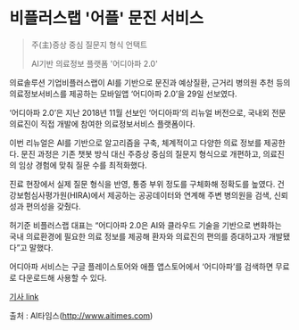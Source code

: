 # 비플러스랩 '어플' 문진 서비스

> 주(主)증상 중심 질문지 형식 언택트
>
> AI기반 의료정보 플랫폼 '어디아파 2.0'

의료솔루션 기업비플러스랩이 AI를 기반으로 문진과 예상질환, 근거리 병의원 추천 등의 의료정보서비스를 제공하는 모바일앱 ‘어디아파 2.0’을 29일 선보였다.

‘어디아파 2.0’은 지난 2018년 11월 선보인 ‘어디아파’의 리뉴얼 버전으로, 국내외 전문의료진이 직접 개발에 참여한 의료정보서비스 플랫폼이다.

이번 리뉴얼은 AI를 기반으로 알고리즘을 구축, 체계적이고 다양한 의료 정보를 제공한다. 문진 과정은 기존 챗봇 방식 대신 주증상 중심의 질문지 형식으로 개편하고, 의료진의 임상 경험에 맞춰 질문 수를 최적화했다.

진료 현장에서 실제 질문 형식을 반영, 통증 부위 정도를 구체화해 정확도를 높였다. 건강보험심사평가원(HIRA)에서 제공하는 공공데이터와 연계해 주변 병의원을 검색, 신뢰성과 편의성을 갖췄다.

허기준 비플러스랩 대표는 “어디아파 2.0은 AI와 클라우드 기술을 기반으로 변화하는 국내 의료환경에 필요한 의료 정보를 제공해 환자와 의료진의 편의를 증대하고자 개발됐다”고 말했다.

어디아파 서비스는 구글 플레이스토어와 애플 앱스토어에서 ‘어디아파’를 검색하면 무료로 다운로드해 사용할 수 있다.

[기사 link](http://www.aitimes.com/news/articleView.html?idxno=129923)

출처 : AI타임스(http://www.aitimes.com)
